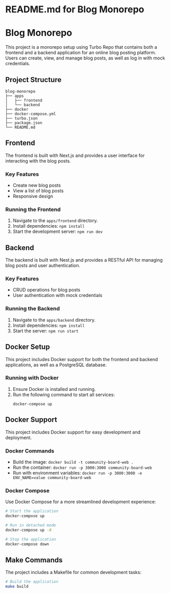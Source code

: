 # README.md for Blog Monorepo

# Blog Monorepo

This project is a monorepo setup using Turbo Repo that contains both a frontend and a backend application for an online blog posting platform. Users can create, view, and manage blog posts, as well as log in with mock credentials.

## Project Structure

```
blog-monorepo
├── apps
│   ├── frontend
│   └── backend
├── docker
├── docker-compose.yml
├── turbo.json
├── package.json
└── README.md
```

## Frontend

The frontend is built with Next.js and provides a user interface for interacting with the blog posts.

### Key Features

- Create new blog posts
- View a list of blog posts
- Responsive design

### Running the Frontend

1. Navigate to the `apps/frontend` directory.
2. Install dependencies: `npm install`
3. Start the development server: `npm run dev`

## Backend

The backend is built with Nest.js and provides a RESTful API for managing blog posts and user authentication.

### Key Features

- CRUD operations for blog posts
- User authentication with mock credentials

### Running the Backend

1. Navigate to the `apps/backend` directory.
2. Install dependencies: `npm install`
3. Start the server: `npm run start`

## Docker Setup

This project includes Docker support for both the frontend and backend applications, as well as a PostgreSQL database.

### Running with Docker

1. Ensure Docker is installed and running.
2. Run the following command to start all services:
   ```
   docker-compose up
   ```

## Docker Support

This project includes Docker support for easy development and deployment.

### Docker Commands

- Build the image: `docker build -t community-board-web .`
- Run the container: `docker run -p 3000:3000 community-board-web`
- Run with environment variables: `docker run -p 3000:3000 -e ENV_NAME=value community-board-web`

### Docker Compose

Use Docker Compose for a more streamlined development experience:

```bash
# Start the application
docker-compose up

# Run in detached mode
docker-compose up -d

# Stop the application
docker-compose down
```

## Make Commands

The project includes a Makefile for common development tasks:

```bash
# Build the application
make build
```

